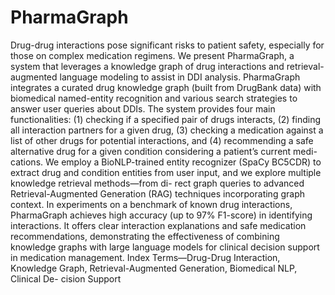 # PharmaGraph

Drug-drug interactions pose significant risks
to patient safety, especially for those on complex medication
regimens. We present PharmaGraph, a system that leverages a
knowledge graph of drug interactions and retrieval-augmented
language modeling to assist in DDI analysis. PharmaGraph
integrates a curated drug knowledge graph (built from DrugBank
data) with biomedical named-entity recognition and various
search strategies to answer user queries about DDIs. The system
provides four main functionalities: (1) checking if a specified pair
of drugs interacts, (2) finding all interaction partners for a given
drug, (3) checking a medication against a list of other drugs for
potential interactions, and (4) recommending a safe alternative
drug for a given condition considering a patient’s current medi-
cations. We employ a BioNLP-trained entity recognizer (SpaCy
BC5CDR) to extract drug and condition entities from user input,
and we explore multiple knowledge retrieval methods—from di-
rect graph queries to advanced Retrieval-Augmented Generation
(RAG) techniques incorporating graph context. In experiments
on a benchmark of known drug interactions, PharmaGraph
achieves high accuracy (up to 97% F1-score) in identifying
interactions. It offers clear interaction explanations and safe
medication recommendations, demonstrating the effectiveness of
combining knowledge graphs with large language models for
clinical decision support in medication management.
Index Terms—Drug-Drug Interaction, Knowledge Graph,
Retrieval-Augmented Generation, Biomedical NLP, Clinical De-
cision Support